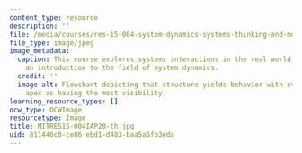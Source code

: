 ```yaml
---
content_type: resource
description: ''
file: /media/courses/res-15-004-system-dynamics-systems-thinking-and-modeling-for-a-complex-world-january-iap-2020/811446c0ce86ebd1d483baa5a5fb3eda_MITRES15-004IAP20-th.jpg
file_type: image/jpeg
image_metadata:
  caption: This course explores systems interactions in the real world, providing
    an introduction to the field of system dynamics.
  credit: ''
  image-alt: Flowchart depicting that structure yields behavior with events at the
    apex as having the most visibility.
learning_resource_types: []
ocw_type: OCWImage
resourcetype: Image
title: MITRES15-004IAP20-th.jpg
uid: 811446c0-ce86-ebd1-d483-baa5a5fb3eda
---
```


